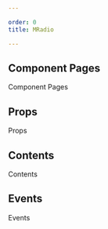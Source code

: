 ```yaml
---

order: 0
title: MRadio

---
```

 
## Component Pages
 
Component Pages
 
## Props
 
Props
 
## Contents
 
Contents
 
## Events
 
Events
 
